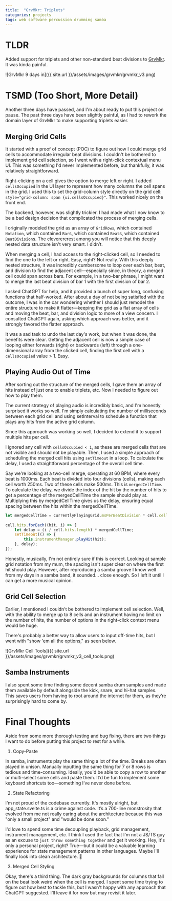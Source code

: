 ```yaml
---
title:  "GrvMkr: Triplets"
categories: projects
tags: web software percussion drumming samba
---
```


# TLDR
Added support for triplets and other non-standard beat divisions to [GrvMkr](https://oliverdelange.co.uk/grvmkr/). It was kinda painful. 

![GrvMkr 9 days in]({{ site.url }}/assets/images/grvmkr/grvmkr_v3.png)

# TSMD (Too Short, More Detail)
Another three days have passed, and I'm about ready to put this project on pause. The past three days have been slightly painful, as I had to rework the domain layer of GrvMkr to make supporting triplets easier.

## Merging Grid Cells
It started with a proof of concept (POC) to figure out how I could merge grid cells to accommodate irregular beat divisions. I couldn't be bothered to implement grid cell selection, so I went with a right-click contextual menu UI. This was something I'd never implemented before, but thankfully, it was relatively straightforward.

Right-clicking on a cell gives the option to merge left or right. I added `cellsOccupied` in the UI layer to represent how many columns the cell spans in the grid. I used this to set the grid-column style directly on the grid cell: `style="grid-column: span {ui.cellsOccupied}"`.
This worked nicely on the front end.

The backend, however, was slightly trickier. I had made what I now know to be a bad design decision that complicated the process of merging cells.

I originally modeled the grid as an array of `GridRows`, which contained `Notation`, which contained `Bar`s, which contained `Beat`s, which contained `BeatDivision`s. The cleverererest among you will notice that this deeply nested data structure isn't very smart. I didn’t.

When merging a cell, I had access to the right-clicked cell, so I needed to find the one to the left or right. Easy, right? Not really. With this deeply nested structure, it was incredibly cumbersome to loop over each bar, beat, and division to find the adjacent cell—especially since, in theory, a merged cell could span across bars. For example, in a two-bar phrase, I might want to merge the last beat division of bar 1 with the first division of bar 2.

I asked ChatGPT for help, and it provided a bunch of super long, confusing functions that half-worked. After about a day of not being satisfied with the outcome, I was in the car wondering whether I should just remodel the entire structure to make it flatter—keeping the grid as a flat array of cells and moving the beat, bar, and division logic to more of a view concern. I consulted ChatGPT again, asking which approach was better, and it strongly favored the flatter approach.

It was a sad task to undo the last day's work, but when it was done, the benefits were clear. Getting the adjacent cell is now a simple case of looping either forwards (right) or backwards (left) through a one-dimensional array from the clicked cell, finding the first cell with a `cellsOccupied` value > 1. Easy.

## Playing Audio Out of Time
After sorting out the structure of the merged cells, I gave them an array of hits instead of just one to enable triplets, etc. Now I needed to figure out how to play them.

The current strategy of playing audio is incredibly basic, and I'm honestly surprised it works so well. I'm simply calculating the number of milliseconds between each grid cell and using setInterval to schedule a function that plays any hits from the active grid column.

Since this approach was working so well, I decided to extend it to support multiple hits per cell.

I ignored any cell with `cellsOccupied < 1`, as these are merged cells that are not visible and should not be playable.
Then, I used a simple approach of scheduling the merged cell hits using `setTimeout` in a loop.
To calculate the delay, I used a straightforward percentage of the overall cell time.

Say we're looking at a two-cell merge, operating at 60 BPM, where every beat is 1000ms.
Each beat is divided into four divisions (cells), making each cell worth 250ms.
Two of these cells make 500ms. This is `mergedCellTime`.
To calculate the delay, we divide the index of the hit by the number of hits to get a percentage of the mergedCellTime the sample should play at.
Multiplying this by mergedCellTime gives us the delay, ensuring equal spacing between the hits within the mergedCellTime.

```ts
let mergedCellTime = currentlyPlayingGrid.msPerBeatDivision * cell.cells_occupied;
                
cell.hits.forEach((hit, i) => {
    let delay = (i / cell.hits.length) * mergedCellTime;
    setTimeout(() => {
        this.instrumentManager.playHit(hit);
    }, delay);
});
```

Honestly, musically, I'm not entirely sure if this is correct. Looking at sample grid notation from my mum, the spacing isn't super clear on where the first hit should play. However, after reproducing a samba groove I know well from my days in a samba band, it sounded... close enough. So I left it until I can get a more musical opinion.

## Grid Cell Selection
Earlier, I mentioned I couldn't be bothered to implement cell selection. Well, with the ability to merge up to 8 cells and an instrument having no limit on the number of hits, the number of options in the right-click context menu would be huge.

There's probably a better way to allow users to input off-time hits, but I went with "show 'em all the options," as seen below.

![GrvMkr Cell Tools]({{ site.url }}/assets/images/grvmkr/grvmkr_v3_cell_tools.png)

## Samba Instruments
I also spent some time finding some decent samba drum samples and made them available by default alongside the kick, snare, and hi-hat samples. This saves users from having to root around the internet for them, as they’re surprisingly hard to come by.

# Final Thoughts
Aside from some more thorough testing and bug fixing, there are two things I want to do before putting this project to rest for a while.

1. Copy-Paste
   
In samba, instruments play the same thing a lot of the time. Breaks are often played in unison. Manually inputting the same thing for 7 or 8 rows is tedious and time-consuming. Ideally, you'd be able to copy a row to another or multi-select some cells and paste them. It’d be fun to implement some keyboard shortcuts too—something I’ve never done before.

2. State Refactoring

I'm not proud of the codebase currently. It's mostly alright, but app_state.svelte.ts is a crime against code. It’s a 700-line monstrosity that evolved from me not really caring about the architecture because this was "only a small project" and "would be done soon."

I'd love to spend some time decoupling playback, grid management, instrument management, etc. I think I used the fact that I'm not a JS/TS guy as an excuse to `just throw something together` and get it working. Hey, it's only a personal project, right? True—but it could be a valuable learning experience for state management patterns in other languages. Maybe I'll finally look into clean architecture. 🙈

3. Merged Cell Styling
   
Okay, there's a third thing. The dark gray backgrounds for columns that fall on the beat look weird when the cell is merged. I spent some time trying to figure out how best to tackle this, but I wasn't happy with any approach that ChatGPT suggested. I’ll leave it for now but may revisit it later.